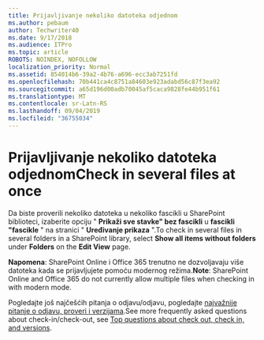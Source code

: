 ```yaml
---
title: Prijavljivanje nekoliko datoteka odjednom
ms.author: pebaum
author: Techwriter40
ms.date: 9/17/2018
ms.audience: ITPro
ms.topic: article
ROBOTS: NOINDEX, NOFOLLOW
localization_priority: Normal
ms.assetid: 854014b6-39a2-4b76-a696-ecc3ab7251fd
ms.openlocfilehash: 70b441ca4c8751a84603e923adabd56c87f3ea92
ms.sourcegitcommit: a65d196d00adb70045af5caca9828fe44b951f61
ms.translationtype: MT
ms.contentlocale: sr-Latn-RS
ms.lasthandoff: 09/04/2019
ms.locfileid: "36755034"
---
```

# <a name="check-in-several-files-at-once"></a><span data-ttu-id="04a23-102">Prijavljivanje nekoliko datoteka odjednom</span><span class="sxs-lookup"><span data-stu-id="04a23-102">Check in several files at once</span></span>

<span data-ttu-id="04a23-103">Da biste proverili nekoliko datoteka u nekoliko fascikli u SharePoint biblioteci, izaberite opciju " **Prikaži sve stavke" bez fascikli** u **fascikli "fascikle** " na stranici " **Uređivanje prikaza** ".</span><span class="sxs-lookup"><span data-stu-id="04a23-103">To check in several files in several folders in a SharePoint library, select **Show all items without folders** under **Folders** on the **Edit View** page.</span></span> 
  
 <span data-ttu-id="04a23-104">**Napomena**: SharePoint Online i Office 365 trenutno ne dozvoljavaju više datoteka kada se prijavljujete pomoću modernog režima.</span><span class="sxs-lookup"><span data-stu-id="04a23-104">**Note**: SharePoint Online and Office 365 do not currently allow multiple files when checking in with modern mode.</span></span> 
  
<span data-ttu-id="04a23-105">Pogledajte još najčešćih pitanja o odjavu/odjavu, pogledajte [najvažnije pitanje o odjavu, proveri i verzijama](https://go.microsoft.com/fwlink/?linkid=2018786).</span><span class="sxs-lookup"><span data-stu-id="04a23-105">See more frequently asked questions about check-in/check-out, see [Top questions about check out, check in, and versions](https://go.microsoft.com/fwlink/?linkid=2018786).</span></span>
  

